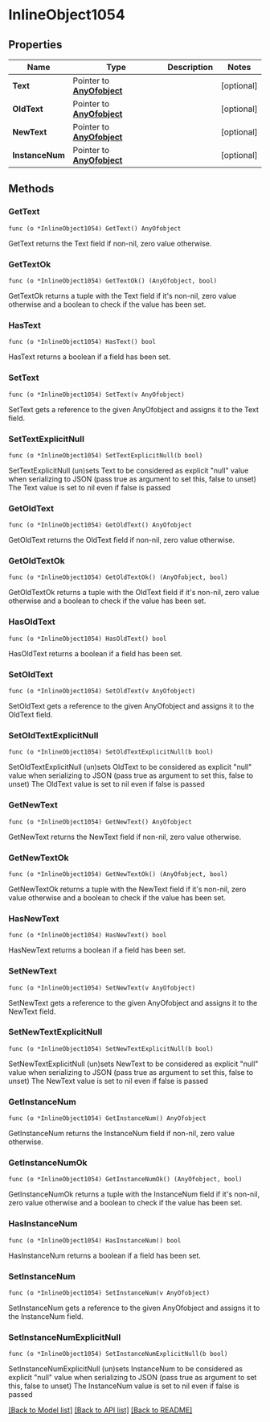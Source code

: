 # InlineObject1054

## Properties

Name | Type | Description | Notes
------------ | ------------- | ------------- | -------------
**Text** | Pointer to [**AnyOfobject**](anyOf&lt;object&gt;.md) |  | [optional] 
**OldText** | Pointer to [**AnyOfobject**](anyOf&lt;object&gt;.md) |  | [optional] 
**NewText** | Pointer to [**AnyOfobject**](anyOf&lt;object&gt;.md) |  | [optional] 
**InstanceNum** | Pointer to [**AnyOfobject**](anyOf&lt;object&gt;.md) |  | [optional] 

## Methods

### GetText

`func (o *InlineObject1054) GetText() AnyOfobject`

GetText returns the Text field if non-nil, zero value otherwise.

### GetTextOk

`func (o *InlineObject1054) GetTextOk() (AnyOfobject, bool)`

GetTextOk returns a tuple with the Text field if it's non-nil, zero value otherwise
and a boolean to check if the value has been set.

### HasText

`func (o *InlineObject1054) HasText() bool`

HasText returns a boolean if a field has been set.

### SetText

`func (o *InlineObject1054) SetText(v AnyOfobject)`

SetText gets a reference to the given AnyOfobject and assigns it to the Text field.

### SetTextExplicitNull

`func (o *InlineObject1054) SetTextExplicitNull(b bool)`

SetTextExplicitNull (un)sets Text to be considered as explicit "null" value
when serializing to JSON (pass true as argument to set this, false to unset)
The Text value is set to nil even if false is passed
### GetOldText

`func (o *InlineObject1054) GetOldText() AnyOfobject`

GetOldText returns the OldText field if non-nil, zero value otherwise.

### GetOldTextOk

`func (o *InlineObject1054) GetOldTextOk() (AnyOfobject, bool)`

GetOldTextOk returns a tuple with the OldText field if it's non-nil, zero value otherwise
and a boolean to check if the value has been set.

### HasOldText

`func (o *InlineObject1054) HasOldText() bool`

HasOldText returns a boolean if a field has been set.

### SetOldText

`func (o *InlineObject1054) SetOldText(v AnyOfobject)`

SetOldText gets a reference to the given AnyOfobject and assigns it to the OldText field.

### SetOldTextExplicitNull

`func (o *InlineObject1054) SetOldTextExplicitNull(b bool)`

SetOldTextExplicitNull (un)sets OldText to be considered as explicit "null" value
when serializing to JSON (pass true as argument to set this, false to unset)
The OldText value is set to nil even if false is passed
### GetNewText

`func (o *InlineObject1054) GetNewText() AnyOfobject`

GetNewText returns the NewText field if non-nil, zero value otherwise.

### GetNewTextOk

`func (o *InlineObject1054) GetNewTextOk() (AnyOfobject, bool)`

GetNewTextOk returns a tuple with the NewText field if it's non-nil, zero value otherwise
and a boolean to check if the value has been set.

### HasNewText

`func (o *InlineObject1054) HasNewText() bool`

HasNewText returns a boolean if a field has been set.

### SetNewText

`func (o *InlineObject1054) SetNewText(v AnyOfobject)`

SetNewText gets a reference to the given AnyOfobject and assigns it to the NewText field.

### SetNewTextExplicitNull

`func (o *InlineObject1054) SetNewTextExplicitNull(b bool)`

SetNewTextExplicitNull (un)sets NewText to be considered as explicit "null" value
when serializing to JSON (pass true as argument to set this, false to unset)
The NewText value is set to nil even if false is passed
### GetInstanceNum

`func (o *InlineObject1054) GetInstanceNum() AnyOfobject`

GetInstanceNum returns the InstanceNum field if non-nil, zero value otherwise.

### GetInstanceNumOk

`func (o *InlineObject1054) GetInstanceNumOk() (AnyOfobject, bool)`

GetInstanceNumOk returns a tuple with the InstanceNum field if it's non-nil, zero value otherwise
and a boolean to check if the value has been set.

### HasInstanceNum

`func (o *InlineObject1054) HasInstanceNum() bool`

HasInstanceNum returns a boolean if a field has been set.

### SetInstanceNum

`func (o *InlineObject1054) SetInstanceNum(v AnyOfobject)`

SetInstanceNum gets a reference to the given AnyOfobject and assigns it to the InstanceNum field.

### SetInstanceNumExplicitNull

`func (o *InlineObject1054) SetInstanceNumExplicitNull(b bool)`

SetInstanceNumExplicitNull (un)sets InstanceNum to be considered as explicit "null" value
when serializing to JSON (pass true as argument to set this, false to unset)
The InstanceNum value is set to nil even if false is passed

[[Back to Model list]](../README.md#documentation-for-models) [[Back to API list]](../README.md#documentation-for-api-endpoints) [[Back to README]](../README.md)


